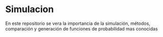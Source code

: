 # Simulacion
En este repositorio se vera la importancia de la simulación, métodos, comparación y generación de funciones de probabilidad mas conocidas
